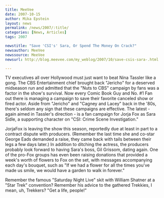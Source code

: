 ```yaml
---
title: MeeVee 
date: 2007-10-15
author: Mika Epstein
layout: news
permalink: /news/2007/:title/
categories: [News, Articles]
tags: 2007

newstitle: "Save 'CSI's' Sara, Or Spend The Money On Crack?"
newsauthor: MeeVee
newssource: MeeVee
newsurl: http://blog.meevee.com/my_weblog/2007/10/save-csis-sara-.html

---
```


TV executives all over Hollywood must just want to beat Nina Tassler like a gong. The CBS Entertainment chief brought back "Jericho" for a deserved midseason run and admitted that the "Nuts to CBS" campaign by fans was a factor in the show's survival. Now every Comic Book Guy and No. #1 Fan out there is managing a campaign to save their favorite canceled show or fired actor. Aside from "Jericho" and "Cagney and Lacey" back in the '80s, there's seldom any sign that these campaigns are effective. The latest - again aimed in Tassler's direction - is a fan campaign for Jorja Fox as Sara Sidle, a supporting character on "CSI: Crime Scene Investigation."

JorjaFox is leaving the show this season, reportedly due at least in part to a contract dispute with producers. (Remember the last time she and co-star George Eads demanded a raise, they came back with tails between their legs a few days later.) In addition to ditching the actress, the producers probably look forward to having Sara's boss, Gil Grissom, dating again. One of the pro-Fox groups has even been raising donations that provided a week's worth of flowers to Fox on the set, with messages accompanying each day's bouquet, such as "If we had a flower for all the times you've made us smile, we would have a garden to walk in forever."

Remember the famous "Saturday Night Live" skit with William Shatner at a "Star Trek" convention? Remember his advice to the gathered Trekkies, I mean, uh, Trekkers? "Get a life, people!"